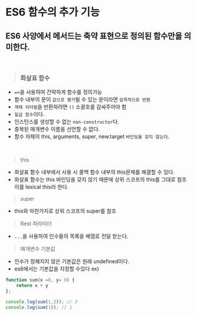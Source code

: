 # ES6 함수의 추가 기능
## ES6 사양에서 메서드는 축약 표현으로 정의된 함수만을 의미한다.

<br>

> ### 화살표 함수
- `=>`을 사용하여 간략하게 함수를 정의가능
- 함수 내부의 문이 `값으로 평가`될 수 있는 문이라면 `암묵적으로 반환`
- `객체 리터럴`을 반환하려면 `()` 소괄호를 감싸주어야 함
- `일급 함수`이다.
- 인스턴스를 생성할 수 없는 `non-constructor`다.
- 중복된 매개변수 이름을 선언할 수 없다.
- 함수 자체의 this, arguments, super, new.target `바인딩을 갖지 않는다`.

<br>

> this
- 화살표 함수 내부에서 사용 시 콜백 함수 내부의  this문제를 해결할 수 있다.
- 화살표 함수는 this 바인딩을 갖지 않기 때문에 상위 스코프의 this를 그대로 참조 이를 lexical this라 한다.

> super
- this와 마찬가지로 상위 스코프의 super를 참조

> Rest 파라미터
- `...`을 사용하여 인수들의 목록을 배열로 전달 받는다.

> 매개변수 기본값
- 인수가 정해지지 않은 기본값은 원래 undefined이다.
- es6에서는 기본값을 지정할 수있다
ex) 
``` Javascript
function sum(x =0, y= 0) {
    return x + y
};

console.log(sum(1,2)); // 3
console.log(sum(1)); // 1
``` 